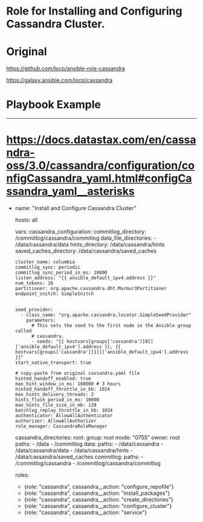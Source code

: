 # Role for Installing and Configuring Cassandra Cluster.

# Original 
https://github.com/locp/ansible-role-cassandra

https://galaxy.ansible.com/locp/cassandra


# Playbook Example

---

# https://docs.datastax.com/en/cassandra-oss/3.0/cassandra/configuration/configCassandra_yaml.html#configCassandra_yaml__asterisks


- name: "Install and Configure Cassandra Cluster"

  hosts: all
  
  vars:
    cassandra_configuration:
      commitlog_directory: /commitlog/cassandra/commitlog
      data_file_directories: 
        - /data/cassandra/data
      hints_directory: /data/cassandra/hints
      saved_caches_directory: /data/cassandra/saved_caches
      
      cluster_name: columbia
      commitlog_sync: periodic
      commitlog_sync_period_in_ms: 10000
      listen_address: "{{ ansible_default_ipv4.address }}"
      num_tokens: 16
      partitioner: org.apache.cassandra.dht.Murmur3Partitioner
      endpoint_snitch: SimpleSnitch
      
      
      seed_provider:
        - class_name: "org.apache.cassandra.locator.SimpleSeedProvider"
          parameters:
            # This sets the seed to the first node in the Ansible group called
            # cassandra.
            - seeds: "{{ hostvars[groups['cassandra'][0]]['ansible_default_ipv4'].address }}, {{ hostvars[groups['cassandra'][1]]['ansible_default_ipv4'].address }}"
      start_native_transport: true
      
      # copy-paste from original cassandra.yaml file
      hinted_handoff_enabled: true
      max_hint_window_in_ms: 108000 # 3 hours
      hinted_handoff_throttle_in_kb: 1024
      max_hints_delivery_threads: 2
      hints_flush_period_in_ms: 10000
      max_hints_file_size_in_mb: 128
      batchlog_replay_throttle_in_kb: 1024
      authenticator: AllowAllAuthenticator
      authorizer: AllowAllAuthorizer
      role_manager: CassandraRoleManager
     
      
    cassandra_directories:
      root:
        group: root
        mode: "0755"
        owner: root
        paths:
          - /data
          - /commitlog
      data:
        paths:
          - /data/cassandra
          - /data/cassandra/data
          - /data/cassandra/hints
          - /data/cassandra/saved_caches
      commitlog:
        paths:
          - /commitlog/cassandra
          - /commitlog/cassandra/commitlog
        

  roles:
    - {role: "cassandra", cassandra__action: "configure_repofile"}
    - {role: "cassandra", cassandra__action: "install_packages"}
    - {role: "cassandra", cassandra__action: "create_directories"}
    - {role: "cassandra", cassandra__action: "configure_cluster"}
    - {role: "cassandra", cassandra__action: "service"}    
    

